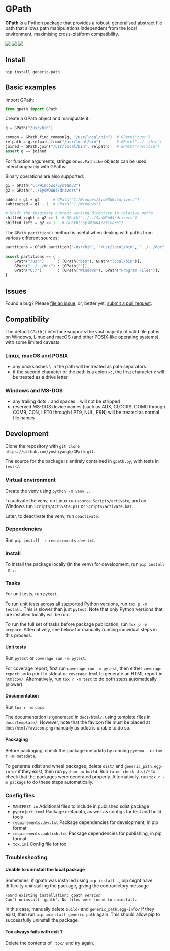 # GPath

**GPath** is a Python package that provides a robust, generalised abstract file path that allows path manipulations independent from the local environment, maximising cross-platform compatibility.

[![](https://img.shields.io/badge/PyPI--inactive?style=social&logo=pypi)](https://pypi.org/project/generic-path/) [![](https://img.shields.io/badge/GitHub--inactive?style=social&logo=github)](https://github.com/yushiyangk/GPath) [![](https://img.shields.io/badge/Documentation--inactive?style=social&logo=readthedocs)](https://gpath.gnayihs.uy/)

## Install

```
pip install generic-path
```

## Basic examples

Import GPath:
```python
from gpath import GPath
```

Create a GPath object and manipulate it:
```python
g = GPath("/usr/bin")

common = GPath.find_common(g, "/usr/local/bin")  # GPath("/usr")
relpath = g.relpath_from("/usr/local/bin")       # GPath("../../bin")
joined = GPath.join("/usr/local/bin", relpath)   # GPath("/usr/bin")
assert g == joined
```

For function arguments, strings or `os.PathLike` objects can be used interchangeably with GPaths.

Binary operations are also supported:
```python
g1 = GPath("C:/Windows/System32")
g2 = GPath("../SysWOW64/drivers")

added = g1 + g2      # GPath("C:/Windows/SysWOW64/drivers")
subtracted = g1 - 1  # GPath("C:/Windows")

# Shift the imaginary current working directory in relative paths
shifted_right = g2 >> 1  # GPath("../../SysWOW64/drivers")
shifted_left = g2 << 1   # GPath("SysWOW64/drivers")
```

The `GPath.partition()` method is useful when dealing with paths from various different sources:
```python
partitions = GPath.partition("/usr/bin", "/usr/local/bin", "../../doc", "C:/Windows", "C:/Program Files")

assert partitions == {
	GPath("/usr")      : [GPath("bin"), GPath("local/bin")],
	GPath("../../doc") : [GPath("")],
	GPath("C:/")       : [GPath("Windows"), GPath("Program Files")],
}
```

## Issues

Found a bug? Please [file an issue](https://github.com/yushiyangk/GPath/issues), or, better yet, [submit a pull request](https://github.com/yushiyangk/GPath/pulls).

## Compatibility

The default `GPath()` interface supports the vast majority of valid file paths on Windows, Linux and macOS (and other POSIX-like operating systems), with some limited caveats.

### Linux, macOS and POSIX

- any backslashes `\` in the path will be treated as path separators
- if the second character of the path is a colon <code><var>x</var>:</code>, the first character <var>`x`</var> will be treated as a drive letter

### Windows and MS-DOS

- any trailing dots `.` and spaces ` ` will not be stripped
- reserved MS-DOS device names (such as AUX, CLOCK$, COM0 through COM9, CON, LPT0 through LPT9, NUL, PRN) will be treated as normal file names

## Development

Clone the repository with `git clone https://github.com/yushiyangk/GPath.git`.

The source for the package is entirely contained in `gpath.py`, with tests in `tests/`.

### Virtual environment

Create the venv using `python -m venv .`.

To activate the venv, on Linux run `source Scripts/activate`, and on Windows run `Scripts/Activate.ps1` or `Scripts/activate.bat`.

Later, to deactivate the venv, run `deactivate`.

### Dependencies

Run `pip install -r requirements.dev.txt`.

### Install

To install the package locally (in the venv) for development, run `pip install -e .`.

### Tasks

For unit tests, run `pytest`.

To run unit tests across all supported Python versions, run `tox p -m testall`. This is slower than just `pytest`. Note that only Python versions that are installed locally will be run.

To run the full set of tasks before package publication, run `tox p -m prepare`. Alternatively, see below for manually running individual steps in this process.

#### Unit tests

Run `pytest` or `coverage run -m pytest`.

For coverage report, first run `coverage run -m pytest`, then either `coverage report -m` to print to stdout or `coverage html` to generate an HTML report in `htmlcov/`. Alternatively, run `tox r -m test` to do both steps automatically (slower).

#### Documentation

Run `tox r -m docs`.

The documentation is generated in `docs/html/`, using template files in `docs/template/`. However, note that the favicon file must be placed at `docs/html/favicon.png` manually as pdoc is unable to do so.

#### Packaging

Before packaging, check the package metadata by running `pyroma .` or `tox r -m metadata`.

To generate sdist and wheel packages, delete `dist/` and `generic_path.egg-info/` if they exist, then run `python -m build`. Run `twine check dist/*` to check that the packages were generated properly. Alternatively, run `tox r -m package` to do these steps automatically.

### Config files

- `MANIFEST.in` Additional files to include in published sdist package
- `pyproject.toml` Package metadata, as well as configs for test and build tools
- `requirements.dev.txt` Package dependencies for development, in pip format
- `requirements.publish.txt` Package dependencies for publishing, in pip format
- `tox.ini` Config file for tox

### Troubleshooting

#### Unable to uninstall the local package

Sometimes, if gpath was installed using `pip install .`, pip might have difficulty uninstalling the package, giving the contradictory message
<pre><code>Found existing installation: gpath <var>version</var>
Can't uninstall 'gpath'. No files were found to uninstall.</code></pre>

In this case, manually delete `build/` and `generic_path.egg-info/` if they exist, then run `pip uninstall generic-path` again. This should allow pip to successfully uninstall the package.

#### Tox always fails with exit 1

Delete the contents of `.tox/` and try again.
